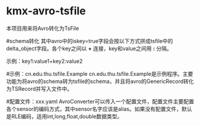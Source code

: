 # kmx-avro-tsfile

本项目用来将Avro转化为TsFile


#schema转化
其中avro中的iskey=true字段会按以下方式拼成tsfile中的delta_object字段。各个key之间以 **+** 连接，key和value之间用 **:** 分隔。

示例：key1:value1+key2:value2


#示例：cn.edu.thu.tsfile.Example
cn.edu.thu.tsfile.Example是示例程序。主要功能为将avro的schema转为tsfile的schema，并且将avro的GenericRecord转化为TSRecord并写入文件中。


#配置文件：xxx.yaml
AvroConverter可以传入一个配置文件，配置文件主要配置各个sensor的编码方式，其中sensor名字应该是alias。如果没有配置文件，默认是RLE编码，适用int,long,float,double数据类型。
